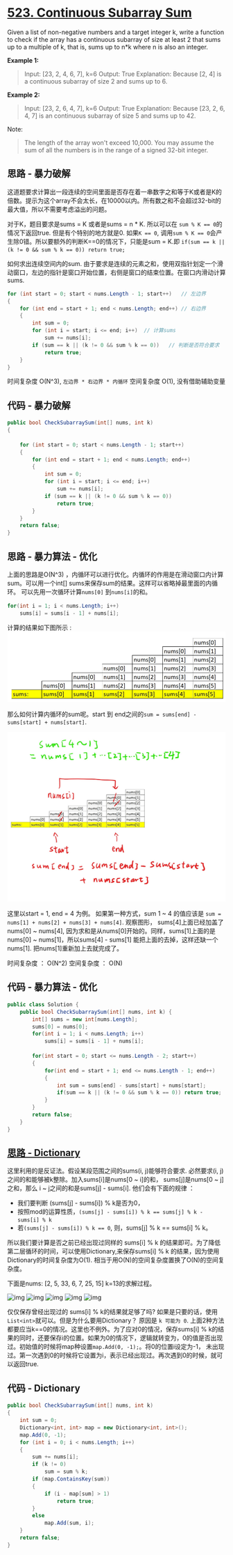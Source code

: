 # [523. Continuous Subarray Sum](https://leetcode.com/problems/continuous-subarray-sum/)

Given a list of non-negative numbers and a target integer k, write a function to check if the array has a continuous subarray of size at least 2 that sums up to a multiple of k, that is, sums up to n*k where n is also an integer.

**Example 1:**

> Input: [23, 2, 4, 6, 7],  k=6
> Output: True
> Explanation: Because [2, 4] is a continuous subarray of size 2 and sums up to 6.

**Example 2:**

> Input: [23, 2, 6, 4, 7],  k=6
> Output: True
> Explanation: Because [23, 2, 6, 4, 7] is an continuous subarray of size 5 and sums up to 42.

Note:

> The length of the array won't exceed 10,000.
> You may assume the sum of all the numbers is in the range of a signed 32-bit integer.

## 思路 - 暴力破解

这道题要求计算出一段连续的空间里面是否存在着一串数字之和等于K或者是K的倍数。提示为这个array不会太长，在10000以内。所有数之和不会超过32-bit的最大值，所以不需要考虑溢出的问题。

对于K，题目要求是sums = K 或者是sums = n * K. 所以可以在 `sum % K == 0`的情况下返回true. 但是有个特别的地方就是0. 如果`K == 0`, 调用`sum % K == 0`会产生除0错。所以要额外的判断K==0的情况下，只能是sum = K.即 `if(sum == k || (k != 0 && sum % k == 0)) return true;`

如何求出连续空间内的sum. 由于要求是连续的元素之和，使用双指针划定一个滑动窗口，左边的指针是窗口开始位置，右侧是窗口的结束位置。在窗口内滑动计算sums.

```csharp
for (int start = 0; start < nums.Length - 1; start++)   // 左边界
{
    for (int end = start + 1; end < nums.Length; end++) // 右边界
    {
        int sum = 0;
        for (int i = start; i <= end; i++)  // 计算sums
            sum += nums[i];
        if (sum == k || (k != 0 && sum % k == 0))   // 判断是否符合要求
            return true;
    }
}
```

时间复杂度 O(N^3), `左边界 * 右边界 * 内循环`
空间复杂度 O(1), 没有借助辅助变量

## 代码  - 暴力破解

```csharp
public bool CheckSubarraySum(int[] nums, int k)
{

    for (int start = 0; start < nums.Length - 1; start++)
    {
        for (int end = start + 1; end < nums.Length; end++)
        {
            int sum = 0;
            for (int i = start; i <= end; i++)
                sum += nums[i];
            if (sum == k || (k != 0 && sum % k == 0))
                return true;
        }
    }
    return false;
}
```

## 思路 - 暴力算法 - 优化

上面的思路是O(N^3) ，内循环可以进行优化。内循环的作用是在滑动窗口内计算sum。可以用一个int[] sums来保存sum的结果。这样可以省略掉最里面的内循环。
可以先用一次循环计算`nums[0]` 到`nums[i]`的和。

```csharp
for(int i = 1; i < nums.Length; i++)
    sums[i] = sums[i - 1] + nums[i];
```

计算的结果如下图所示 :
![img](image/figure1.jpg)

那么如何计算内循环的sum呢。start 到 end之间的`sum = sums[end] - sums[start] + nums[start]`.

![img](image/figure2.jpg)

这里以start = 1, end = 4 为例。 如果第一种方式，sum 1 ~ 4 的值应该是 `sum = nums[1] + nums[2] + nums[3] + nums[4]`. 观察图形， sums[4]上面已经加盖了nums[0] ~ nums[4], 因为求和是从nums[0]开始的。同样，sums[1]上面的是nums[0] ~ nums[1]，所以sums[4] - sums[1] 能把上面的去掉，这样还缺一个nums[1]. 把nums[1]重新加上去就完成了。

时间复杂度 ： O(N^2)
空间复杂度 ： O(N)

## 代码 - 暴力算法 - 优化

```csharp
public class Solution {
    public bool CheckSubarraySum(int[] nums, int k) {
        int[] sums = new int[nums.Length];
        sums[0] = nums[0];
        for(int i = 1; i < nums.Length; i++)
            sums[i] = sums[i - 1] + nums[i];

        for(int start = 0; start <= nums.Length - 2; start++)
        {
            for(int end = start + 1; end <= nums.Length - 1; end++)
            {
                int sum = sums[end] - sums[start] + nums[start];
                if(sum == k || (k != 0 && sum % k == 0)) return true;
            }
        }
        return false;
    }
}
```

## [思路 - Dictionary](https://leetcode-cn.com/problems/continuous-subarray-sum/solution/lian-xu-de-zi-shu-zu-qiu-he-by-lenn123/)

这里利用的是反证法。假设某段范围之间的sums(i, j)能够符合要求. 必然要求(i, j)之间的和能够被k整除。加入sums[i]是nums[0 ~ i]的和， sums[j]是nums[0 ~ j]之和，那么 i ~ j之间的和是sums[j] - sums[i]. 他们会有下面的规律 ：

* 我们要判断 (sums[j] - sums[i]) % k是否为0，
* 按照mod的运算性质，`(sums[j] - sums[i]) % k == sums[j] % k - sums[i] % k`
* 若`(sums[j] - sums[i]) % k == 0`, 则，sums[j] % k == sums[i] % k。

所以我们要计算是否之前已经出现过同样的 sums[i] % k 的结果即可。为了降低第二层循环的时间，可以使用Dictionary,来保存sums[i] % k 的结果，因为使用Dictionary的时间复杂度为O(1). 相当于用O(N)的空间复杂度置换了O(N)的空间复杂度。

下面是nums: [2, 5, 33, 6, 7, 25, 15] k=13的求解过程。

![img](image/figure3.jpg)
![img](image/figure4.jpg)
![img](image/figure5.jpg)
![img](image/figure6.jpg)
![img](image/figure7.jpg)

仅仅保存曾经出现过的 sums[i] % k的结果就足够了吗? 如果是只要的话，使用`List<int>`就可以。但是为什么要用Dictionary？ 原因是 `k 可能为 0`. 上面2种方法都要应当k==0的情况。这里也不例外。为了应对0的情况，保存sums[i] % k的结果的同时，还要保存i的位置。如果为0的情况下，逻辑就转变为，0的值是否出现过。初始值的时候将map种设置`map.Add(0, -1);`。将0的位置i设定为-1， 未出现过。第一次遇到0的时候将它设置为i，表示已经出现过。再次遇到0的时候，就可以返回true.

## 代码 - Dictionary

```csharp
public bool CheckSubarraySum(int[] nums, int k)
{
    int sum = 0;
    Dictionary<int, int> map = new Dictionary<int, int>();
    map.Add(0, -1);
    for (int i = 0; i < nums.Length; i++)
    {
        sum += nums[i];
        if (k != 0)
            sum = sum % k;
        if (map.ContainsKey(sum))
        {
            if (i - map[sum] > 1)
                return true;
        }
        else
            map.Add(sum, i);
    }
    return false;
}
```
